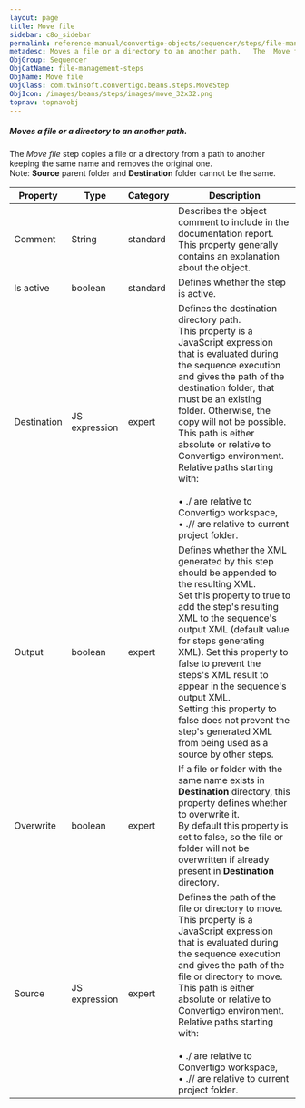 ```yaml
---
layout: page
title: Move file
sidebar: c8o_sidebar
permalink: reference-manual/convertigo-objects/sequencer/steps/file-management-steps/move-file/
metadesc: Moves a file or a directory to an another path.   The  Move file  step copies a file or a directory from a path to another keeping the same name and r
ObjGroup: Sequencer
ObjCatName: file-management-steps
ObjName: Move file
ObjClass: com.twinsoft.convertigo.beans.steps.MoveStep
ObjIcon: /images/beans/steps/images/move_32x32.png
topnav: topnavobj
---
```

##### Moves a file or a directory to an another path. 

The <i>Move file</i> step copies a file or a directory from a path to another keeping the same name and removes the original one. <br/><span class="orangetwinsoft">Note:</span> <b>Source</b> parent folder and <b>Destination</b> folder cannot be the same.

Property | Type | Category | Description
--- | --- | --- | ---
Comment | String | standard | Describes the object comment to include in the documentation report.<br/>This property generally contains an explanation about the object.
Is active | boolean | standard | Defines whether the step is active.
Destination | JS expression | expert | Defines the destination directory path.<br/>This property is a JavaScript expression that is evaluated during the sequence execution and gives the path of the destination folder, that must be an existing folder. Otherwise, the copy will not be possible.<br/>This path is either absolute or relative to Convertigo environment. Relative paths starting with:<br/><br/>• <span class="computer">./</span> are relative to Convertigo workspace,<br/>• <span class="computer">.//</span> are relative to current project folder. <br/>
Output | boolean | expert | Defines whether the XML generated by this step should be appended to the resulting XML.<br/>Set this property to <span class="computer">true</span> to add the step's resulting XML to the sequence's output XML (default value for steps generating XML). Set this property to <span class="computer">false</span> to prevent the steps's XML result to appear in the sequence's output XML.<br/>Setting this property to <span class="computer">false</span> does not prevent the step's generated XML from being used as a source by other steps.
Overwrite | boolean | expert | If a file or folder with the same name exists in <b>Destination</b> directory, this property defines whether to overwrite it.<br/>By default this property is set to <span class="computer">false</span>, so the file or folder will not be overwritten if already present in <b>Destination</b> directory.
Source | JS expression | expert | Defines the path of the file or directory to move.<br/>This property is a JavaScript expression that is evaluated during the sequence execution and gives the path of the file or directory to move. <br/>This path is either absolute or relative to Convertigo environment. Relative paths starting with:<br/><br/>• <span class="computer">./</span> are relative to Convertigo workspace,<br/>• <span class="computer">.//</span> are relative to current project folder. <br/>
